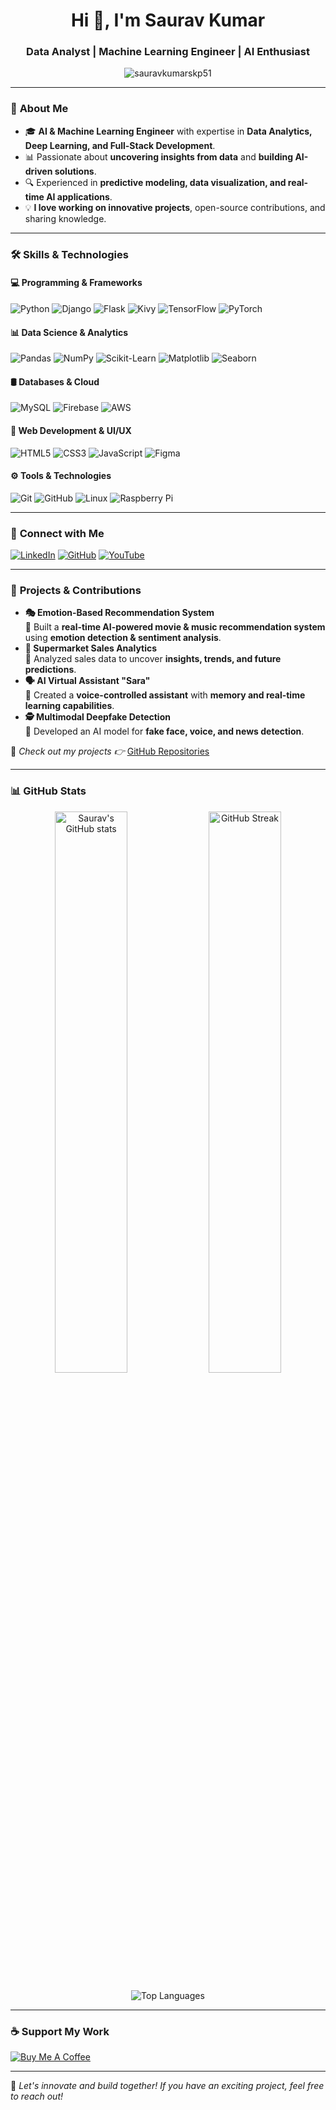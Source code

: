 <h1 align="center">Hi 👋, I'm Saurav Kumar</h1>
<h3 align="center">Data Analyst | Machine Learning Engineer | AI Enthusiast</h3>

<p align="center">
  <img src="https://komarev.com/ghpvc/?username=sauravkumarskp51&label=Profile%20views&color=0e75b6&style=flat" alt="sauravkumarskp51" />
</p>

---

### 🚀 **About Me**  
- 🎓 **AI & Machine Learning Engineer** with expertise in **Data Analytics, Deep Learning, and Full-Stack Development**.  
- 📊 Passionate about **uncovering insights from data** and **building AI-driven solutions**.  
- 🔍 Experienced in **predictive modeling, data visualization, and real-time AI applications**.  
- 💡 **I love working on innovative projects**, open-source contributions, and sharing knowledge.  

---

### 🛠 **Skills & Technologies**
#### 💻 **Programming & Frameworks**
![Python](https://img.shields.io/badge/-Python-3776AB?style=flat&logo=python&logoColor=white)
![Django](https://img.shields.io/badge/-Django-092E20?style=flat&logo=django&logoColor=white)
![Flask](https://img.shields.io/badge/-Flask-000000?style=flat&logo=flask&logoColor=white)
![Kivy](https://img.shields.io/badge/-Kivy-FF7100?style=flat&logo=python&logoColor=white)
![TensorFlow](https://img.shields.io/badge/-TensorFlow-FF6F00?style=flat&logo=tensorflow&logoColor=white)
![PyTorch](https://img.shields.io/badge/-PyTorch-EE4C2C?style=flat&logo=pytorch&logoColor=white)

#### 📊 **Data Science & Analytics**
![Pandas](https://img.shields.io/badge/-Pandas-150458?style=flat&logo=pandas)
![NumPy](https://img.shields.io/badge/-NumPy-013243?style=flat&logo=numpy)
![Scikit-Learn](https://img.shields.io/badge/-Scikit%20Learn-F7931E?style=flat&logo=scikitlearn)
![Matplotlib](https://img.shields.io/badge/-Matplotlib-11557C?style=flat&logo=python)
![Seaborn](https://img.shields.io/badge/-Seaborn-4C4C4C?style=flat&logo=python)

#### 🛢 **Databases & Cloud**
![MySQL](https://img.shields.io/badge/-MySQL-4479A1?style=flat&logo=mysql&logoColor=white)
![Firebase](https://img.shields.io/badge/-Firebase-FFCA28?style=flat&logo=firebase&logoColor=white)
![AWS](https://img.shields.io/badge/-AWS-232F3E?style=flat&logo=amazon-aws)

#### 🎨 **Web Development & UI/UX**
![HTML5](https://img.shields.io/badge/-HTML5-E34F26?style=flat&logo=html5&logoColor=white)
![CSS3](https://img.shields.io/badge/-CSS3-1572B6?style=flat&logo=css3)
![JavaScript](https://img.shields.io/badge/-JavaScript-F7DF1E?style=flat&logo=javascript)
![Figma](https://img.shields.io/badge/-Figma-F24E1E?style=flat&logo=figma)

#### ⚙️ **Tools & Technologies**
![Git](https://img.shields.io/badge/-Git-F05032?style=flat&logo=git)
![GitHub](https://img.shields.io/badge/-GitHub-181717?style=flat&logo=github)
![Linux](https://img.shields.io/badge/-Linux-FCC624?style=flat&logo=linux&logoColor=black)
![Raspberry Pi](https://img.shields.io/badge/-Raspberry%20Pi-A22846?style=flat&logo=raspberry-pi)

---

### 📢 **Connect with Me**
[![LinkedIn](https://img.shields.io/badge/-LinkedIn-0077B5?style=flat&logo=linkedin)](https://www.linkedin.com/in/sauravkumarskp51/)
[![GitHub](https://img.shields.io/badge/-GitHub-181717?style=flat&logo=github)](https://github.com/sauravkumarskp51)
[![YouTube](https://img.shields.io/badge/-YouTube-FF0000?style=flat&logo=youtube)](https://www.youtube.com/c/ucwgvz6njewmo-yekbvfrqjw)

---

### 🌟 **Projects & Contributions**
- **🎭 Emotion-Based Recommendation System**  
  🔹 Built a **real-time AI-powered movie & music recommendation system** using **emotion detection & sentiment analysis**.  
- **🛒 Supermarket Sales Analytics**  
  🔹 Analyzed sales data to uncover **insights, trends, and future predictions**.  
- **🗣 AI Virtual Assistant "Sara"**  
  🔹 Created a **voice-controlled assistant** with **memory and real-time learning capabilities**.  
- **🕵️ Multimodal Deepfake Detection**  
  🔹 Developed an AI model for **fake face, voice, and news detection**.  

📌 *Check out my projects 👉* [GitHub Repositories](https://github.com/sauravkumarskp51?tab=repositories)

---

### 📊 **GitHub Stats**
<p align="center">
  <img src="https://github-readme-stats.vercel.app/api?username=sauravkumarskp51&show_icons=true&theme=radical" alt="Saurav's GitHub stats" width="48%" />
  <img src="https://github-readme-streak-stats.herokuapp.com/?user=sauravkumarskp51&theme=radical" alt="GitHub Streak" width="48%" />
</p>

<p align="center">
  <img src="https://github-readme-stats.vercel.app/api/top-langs/?username=sauravkumarskp51&layout=compact&theme=radical" alt="Top Languages" />
</p>

---

### ☕ **Support My Work**
[![Buy Me A Coffee](https://cdn.buymeacoffee.com/buttons/v2/default-yellow.png)](https://www.buymeacoffee.com/sauravkumarskp)

---

🚀 *Let's innovate and build together! If you have an exciting project, feel free to reach out!*  
